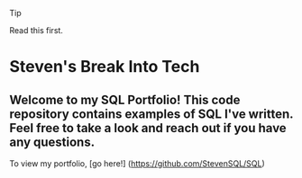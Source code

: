> [!TIP]
> Read this first.


# Steven's Break Into Tech
## Welcome to my SQL Portfolio! This code repository contains examples of SQL I've written. Feel free to take a look and reach out if you have any questions. 

To view my portfolio, [go here!] (https://github.com/StevenSQL/SQL)
